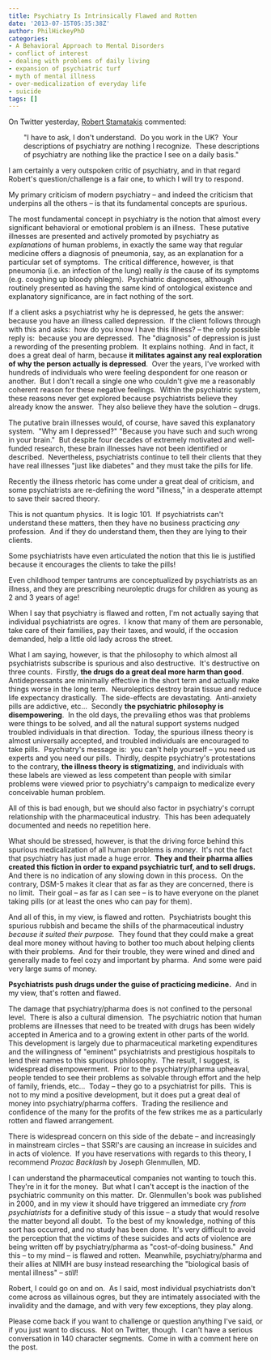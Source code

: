 ```yaml
---
title: Psychiatry Is Intrinsically Flawed and Rotten
date: '2013-07-15T05:35:38Z'
author: PhilHickeyPhD
categories:
- A Behavioral Approach to Mental Disorders
- conflict of interest
- dealing with problems of daily living
- expansion of psychiatric turf
- myth of mental illness
- over-medicalization of everyday life
- suicide
tags: []
---
```


On Twitter yesterday, <a href="https://twitter.com/RobStamatakis">Robert Stamatakis</a> commented:
<p style="padding-left: 30px;">"I have to ask, I don't understand.  Do you work in the UK?  Your descriptions of psychiatry are nothing I recognize.  These descriptions of psychiatry are nothing like the practice I see on a daily basis."</p>
I am certainly a very outspoken critic of psychiatry, and in that regard Robert's question/challenge is a fair one, to which I will try to respond.

My primary criticism of modern psychiatry – and indeed the criticism that underpins all the others – is that its fundamental concepts are spurious.

The most fundamental concept in psychiatry is the notion that almost every significant behavioral or emotional problem is an illness.  These putative illnesses are presented and actively promoted by psychiatry as <i>explanations</i> of human problems, in exactly the same way that regular medicine offers a diagnosis of pneumonia, say, as an explanation for a particular set of symptoms.  The critical difference, however, is that pneumonia (i.e. an infection of the lung) really <i>is</i> the cause of its symptoms (e.g. coughing up bloody phlegm).  Psychiatric diagnoses, although routinely presented as having the same kind of ontological existence and explanatory significance, are in fact nothing of the sort.

If a client asks a psychiatrist why he is depressed, he gets the answer: because you have an illness called depression.  If the client follows through with this and asks:  how do you know I have this illness? – the only possible reply is:  because you are depressed.  The "diagnosis" of depression is just a rewording of the presenting problem.  It explains nothing.  And in fact, it does a great deal of harm, because <strong>it militates against any real exploration of why the person actually is depressed</strong>.  Over the years, I've worked with hundreds of individuals who were feeling despondent for one reason or another.  But I don't recall a single one who couldn't give me a reasonably coherent reason for these negative feelings.  Within the psychiatric system, these reasons never get explored because psychiatrists believe they already know the answer.  They also believe they have the solution – drugs.

The putative brain illnesses would, of course, have saved this explanatory system.  "Why am I depressed?" "Because you have such and such wrong in your brain."  But despite four decades of extremely motivated and well-funded research, these brain illnesses have not been identified or described.  Nevertheless, psychiatrists continue to tell their clients that they have real illnesses "just like diabetes" and they must take the pills for life.

Recently the illness rhetoric has come under a great deal of criticism, and some psychiatrists are re-defining the word "illness," in a desperate attempt to save their sacred theory.

This is not quantum physics.  It is logic 101.  If psychiatrists can't understand these matters, then they have no business practicing <i>any</i> profession.  And if they do understand them, then they are lying to their clients.

Some psychiatrists have even articulated the notion that this lie is justified because it encourages the clients to take the pills!

Even childhood temper tantrums are conceptualized by psychiatrists as an illness, and they are prescribing neuroleptic drugs for children as young as 2 and 3 years of age!

When I say that psychiatry is flawed and rotten, I'm not actually saying that individual psychiatrists are ogres.  I know that many of them are personable, take care of their families, pay their taxes, and would, if the occasion demanded, help a little old lady across the street.

What I am saying, however, is that the philosophy to which almost all psychiatrists subscribe is spurious and also destructive.  It's destructive on three counts.  Firstly, <strong>the drugs do a great deal more harm than good</strong>.  Antidepressants are minimally effective in the short term and actually make things worse in the long term.  Neuroleptics destroy brain tissue and reduce life expectancy drastically.  The side-effects are devastating.  Anti-anxiety pills are addictive, etc…  Secondly <strong>the psychiatric philosophy is disempowering</strong>.  In the old days, the prevailing ethos was that problems were things to be solved, and all the natural support systems nudged troubled individuals in that direction.  Today, the spurious illness theory is almost universally accepted, and troubled individuals are encouraged to take pills.  Psychiatry's message is:  you can't help yourself – you need us experts and you need our pills.  Thirdly, despite psychiatry's protestations to the contrary, <strong>the illness theory is stigmatizing</strong>, and individuals with these labels are viewed as less competent than people with similar problems were viewed prior to psychiatry's campaign to medicalize every conceivable human problem.

All of this is bad enough, but we should also factor in psychiatry's corrupt relationship with the pharmaceutical industry.  This has been adequately documented and needs no repetition here.

What should be stressed, however, is that the driving force behind this spurious medicalization of all human problems is <i>money</i>.  It's not the fact that psychiatry has just made a huge error. <strong> They and their pharma allies created this fiction in order to expand psychiatric turf, and to sell drugs.</strong>  And there is no indication of any slowing down in this process.  On the contrary, DSM-5 makes it clear that as far as they are concerned, there is no limit.  Their goal – as far as I can see – is to have everyone on the planet taking pills (or at least the ones who can pay for them).

And all of this, in my view, is flawed and rotten.  Psychiatrists bought this spurious rubbish and became the shills of the pharmaceutical industry <i>because it suited their purpose.</i>  They found that they could make a great deal more money without having to bother too much about helping clients with their problems.  And for their trouble, they were wined and dined and generally made to feel cozy and important by pharma.  And some were paid very large sums of money.

<strong>Psychiatrists push drugs under the guise of practicing medicine.</strong>  And in my view, that's rotten and flawed.

The damage that psychiatry/pharma does is not confined to the personal level.  There is also a cultural dimension.  The psychiatric notion that human problems are illnesses that need to be treated with drugs has been widely accepted in America and to a growing extent in other parts of the world.  This development is largely due to pharmaceutical marketing expenditures and the willingness of "eminent" psychiatrists and prestigious hospitals to lend their names to this spurious philosophy.  The result, I suggest, is widespread disempowerment.  Prior to the psychiatry/pharma upheaval, people tended to see their problems as solvable through effort and the help of family, friends, etc…  Today – they go to a psychiatrist for pills.  This is not to my mind a positive development, but it does put a great deal of money into psychiatry/pharma coffers.  Trading the resilience and confidence of the many for the profits of the few strikes me as a particularly rotten and flawed arrangement.

There is widespread concern on this side of the debate – and increasingly in mainstream circles – that SSRI's are causing an increase in suicides and in acts of violence.  If you have reservations with regards to this theory, I recommend <i>Prozac Backlash</i> by Joseph Glenmullen, MD.

I can understand the pharmaceutical companies not wanting to touch this.  They're in it for the money.  But what I can't accept is the inaction of the psychiatric community on this matter.  Dr. Glenmullen's book was published in 2000, and in my view it should have triggered an immediate cry <i>from psychiatrists</i> for a definitive study of this issue – a study that would resolve the matter beyond all doubt.  To the best of my knowledge, nothing of this sort has occurred, and no study has been done.  It's very difficult to avoid the perception that the victims of these suicides and acts of violence are being written off by psychiatry/pharma as "cost-of-doing business."  And this – to my mind – is flawed and rotten.  Meanwhile, psychiatry/pharma and their allies at NIMH are busy instead researching the "biological basis of mental illness" – <i>still</i>!

Robert, I could go on and on.  As I said, most individual psychiatrists don't come across as villainous ogres, but they are intimately associated with the invalidity and the damage, and with very few exceptions, they play along.

Please come back if you want to challenge or question anything I've said, or if you just want to discuss.  Not on Twitter, though.  I can't have a serious conversation in 140 character segments.  Come in with a comment here on the post.

&nbsp;